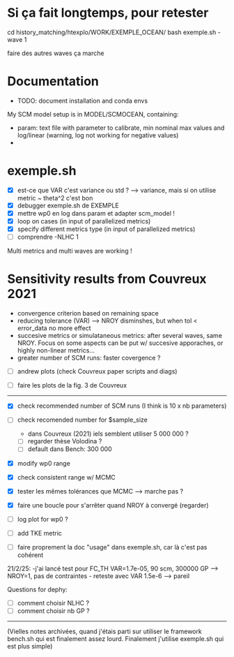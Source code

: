 # Si ça fait longtemps, pour retester 
cd history_matching/htexplo/WORK/EXEMPLE_OCEAN/
bash exemple.sh -wave 1

faire des autres waves ça marche

# Documentation

- TODO: document installation and conda envs


My SCM model setup is in MODEL/SCMOCEAN, containing:
- param: text file with parameter to calibrate, min nominal max values and log/linear (warning, log not working for negative values)
- 


# exemple.sh
- [X] est-ce que VAR c'est variance ou std ? --> variance, mais si on utilise metric ~ theta^2 c'est bon
- [X] debugger exemple.sh de EXEMPLE
- [X] mettre wp0 en log dans param et adapter scm_model ! 
- [X] loop on cases (in input of parallelized metrics)
- [X] specify different metrics type (in input of parallelized metrics)
- [ ] comprendre -NLHC 1

Multi metrics and multi waves are working !


# Sensitivity results from Couvreux 2021 
- convergence criterion based on remaining space 
- reducing tolerance (VAR) --> NROY disminshes, but when tol < error_data no more effect
- succesive metrics or simulataneous metrics: after several waves, same NROY. Focus on some aspects can be put w/ succesive apporaches, or highly non-linear metrics...
- greater number of SCM runs: faster covergence ? 




- [ ] andrew plots (check Couvreux paper scripts and diags)

- [ ] faire les plots de la fig. 3 de Couvreux
----
<!-- - [ ] enable automatic multi waves, w/ option -wave 1 2 3 etc -->
- [X] check recommended number of SCM runs (I think is 10 x nb parameters)
- [ ] check recomended number for $sample_size 
  - dans Couvreux (2021) iels semblent utiliser 5 000 000 ?
  - [ ] regarder thèse Volodina ?
  - [ ] default dans Bench: 300 000 
- [X] modify wp0 range
- [X] check consistent range w/ MCMC
- [X] tester les mêmes tolérances que MCMC --> marche pas ?
- [X] faire une boucle pour s'arrêter quand NROY à convergé (regarder)
- [ ] log plot for wp0 ?
- [ ] add TKE metric

- [ ] faire proprement la doc "usage" dans exemple.sh, car là c'est pas cohérent


21/2/25: -j'ai lancé test pour FC_TH VAR=1.7e-05, 90 scm, 300000 GP --> NROY=1, pas de contraintes
         - reteste avec VAR 1.5e-6 --> pareil

Questions for dephy:
- [ ] comment choisir NLHC ?
- [ ] comment choisir nb GP ?

----------------------------------------------------------
(Vielles notes archivées, quand j'étais parti sur utiliser le framework bench.sh qui est finalement assez lourd. Finalement j'utilise exemple.sh qui est plus simple)

<!-- # Bench
- [X] SCMOCEAN/param_edmf OK: contient les paramètres à calibrer, avec range et 'linear' ou 'log' !! 
- [ ] pas compris ce paramètre: NLHC: if NLHC=1, then generate the maximinLHS of size LHCSIZE.
- [X] 2/ building design for WAVE1: working! il y avait 2 pb:
  - il fallait installer DoE.wrapper qui nécessitait de faire `conda install -c conda-forge gmp`
  - dans le fichier param
- [ ] trouver comment définir les métriques pour que les cas soient les bons  




# serie

- [X] comprendre si param.asc est bien le fichier txt créé qui contient les params sur lequels on va évaluer le SCM  NON, c'est dans Par1D_Wave1.asc, param est juste un lien symbolique
- [X] faire marcher bench.sh pour générer Par1D_Wave1.asc
- [X] ouvrir Par1D_Wave1.asc pour voir la strucure et écrire un script run_SCMOCE qui lit Par1D_Wav1.asc et fait tourner en parallèle le SCM. 
- [X] trouver où sauver les runs, et comment il faut les appeler.: ${simuREF}.${name}-${nwave}-$i?
   dans Readme:    netcdf ouptut files should be put in
   ./WAVE1/[cas] 
   with names SCM_1-101.nc given in Par1D_Wave1.asc
   Also put the available LES 1D output files in WAVE1
- [ ] renommer edmf_ocean en scmocean
- [X] dans serie_SMCOCEAN, à partir d'un moment faire juste tourner un script python plutôt que de s'mebetter avec le bash.
- [ ]  

# Compute metric

- [ ] il doit me manquer les LES dans REF, mais je comprends pas bien la structure/où les mettre
- [ ] idéalement: dans one_metric, j'appelle un script python qui me calcule ma métrique
 Suggestion Fred: on LAISSE TOMBER de le mettre dans leur framework SCM/LES, et on repart plus simplement du exemple.sh -->